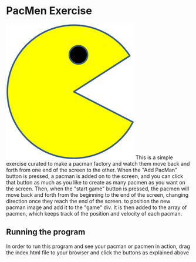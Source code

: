 # PacMen Exercise
<img src="PacMan1.png">
This is a simple exercise curated to make a pacman factory and watch them move back and forth from one end of the screen to the other. When the "Add PacMan" button is pressed, a pacman is added on to the screen, and you can click that button as much as you like to create as many pacmen as you want on the screen. Then, when the "start game" button is pressed, the pacmen will move back and forth from the beginning to the end of the screen, changing direction once they reach the end of the screen.
to position the new pacman image and add it to the "game" div. It is then added to the array of pacmen, which keeps track of the position and velocity of each pacman.

## Running the program
In order to run this program and see your pacman or pacmen in action, drag the index.html file to your browser and click the buttons as explained above



